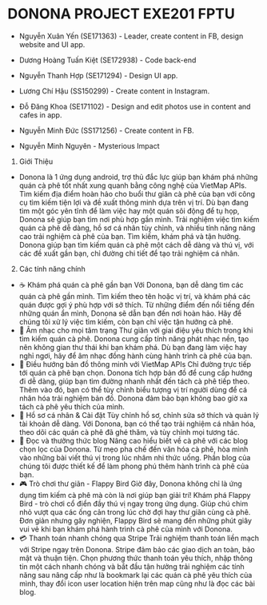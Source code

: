 # DONONA PROJECT EXE201 FPTU 

- Nguyễn Xuân Yến (SE171363) - Leader, create content in FB, design website and UI app.

- Dương Hoàng Tuấn Kiệt (SE172938) - Code back-end 

- Nguyễn Thanh Hợp (SE171294) - Design UI app.

- Lương Chí Hậu (SS150299) - Create content in Instagram.

- Đỗ Đăng Khoa (SE171102) - Design and edit photos use in content and cafes in app.

- Nguyễn Minh Đức (SS171256) - Create content in FB.

- Nguyễn Minh Nguyên - Mysterious Impact 

1. Giới Thiệu
- Donona là 1 ứng dụng android, trợ thủ đắc lực giúp bạn khám phá những quán cà phê tốt nhất xung quanh bằng công nghệ của VietMap APIs. Tìm kiếm địa điểm hoàn hảo cho buổi thư giãn cà phê của bạn với công cụ tìm kiếm tiện lợi và đề xuất thông minh dựa trên vị trí. Dù bạn đang tìm một góc yên tĩnh để làm việc hay một quán sôi động để tụ họp, Donona sẽ giúp bạn tìm nơi phù hợp gần mình. Trải nghiệm việc tìm kiếm quán cà phê dễ dàng, hồ sơ cá nhân tùy chỉnh, và nhiều tính năng nâng cao trải nghiệm cà phê của bạn.
Tìm kiếm, khám phá và tận hưởng. Donona giúp bạn tìm kiếm quán cà phê một cách dễ dàng và thú vị, với các đề xuất gần bạn, chỉ đường chi tiết để tạo trải nghiệm cá nhân.
2. Các tính năng chính
- ☕ Khám phá quán cà phê gần bạn
Với Donona, bạn dễ dàng tìm các quán cà phê gần mình. Tìm kiếm theo tên hoặc vị trí, và khám phá các quán được gợi ý phù hợp với sở thích. Từ những điểm đến nổi tiếng đến những quán ẩn mình, Donona sẽ dẫn bạn đến nơi hoàn hảo. Hãy để chúng tôi xử lý việc tìm kiếm, còn bạn chỉ việc tận hưởng cà phê.
- 🎵 Âm nhạc cho mọi tâm trạng
Thư giãn với giai điệu yêu thích trong khi tìm kiếm quán cà phê. Donona cung cấp tính năng phát nhạc nền, tạo nên không gian thư thái khi bạn khám phá. Dù bạn đang làm việc hay nghỉ ngơi, hãy để âm nhạc đồng hành cùng hành trình cà phê của bạn.
- 📍 Điều hướng bản đồ thông minh với VietMap APIs
Chỉ đường trực tiếp tới quán cà phê bạn chọn. Donona tích hợp bản đồ để cung cấp hướng đi dễ dàng, giúp bạn tìm đường nhanh nhất đến tách cà phê tiếp theo. Thêm vào đó, bạn có thể tùy chỉnh biểu tượng vị trí người dùng để cá nhân hóa trải nghiệm bản đồ. Donona đảm bảo bạn không bao giờ xa tách cà phê yêu thích của mình.
- 👤 Hồ sơ cá nhân & Cài đặt
Tùy chỉnh hồ sơ, chỉnh sửa sở thích và quản lý tài khoản dễ dàng. Với Donona, bạn có thể tạo trải nghiệm cá nhân hóa, theo dõi các quán cà phê đã ghé thăm, và tùy chỉnh mọi tương tác.
- 📝 Đọc và thưởng thức blog 
Nâng cao hiểu biết về cà phê với các blog chọn lọc của Donona. Từ mẹo pha chế đến văn hóa cà phê, hòa mình vào những bài viết thú vị trong lúc nhâm nhi thức uống. Phần blog của chúng tôi được thiết kế để làm phong phú thêm hành trình cà phê của bạn.
- 🎮 Trò chơi thư giãn - Flappy Bird Giờ đây, Donona không chỉ là ứng dụng tìm kiếm cà phê mà còn là nơi giúp bạn giải trí! Khám phá Flappy Bird - trò chơi cổ điển đầy thú vị ngay trong ứng dụng. Giúp chú chim nhỏ vượt qua các ống cản trong lúc chờ đợi hay thư giãn cùng cà phê. Đơn giản nhưng gây nghiện, Flappy Bird sẽ mang đến những phút giây vui vẻ khi bạn khám phá hành trình cà phê của mình với Donona.
- 💳 Thanh toán nhanh chóng qua Stripe 
Trải nghiệm thanh toán liền mạch với Stripe ngay trên Donona. Stripe đảm bảo các giao dịch an toàn, bảo mật và thuận tiện. Chọn phương thức thanh toán yêu thích, nhập thông tin một cách nhanh chóng và bắt đầu tận hưởng trải nghiệm các tính năng sau nâng cấp như là bookmark lại các quán cà phê yêu thích của mình, thay đổi icon user location hiện trên map cũng như là đọc các bài blog.

